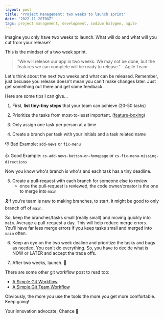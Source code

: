 ```yaml
---
layout: post
title: "Project Management: two weeks to launch sprint"
date: "2022-11-20T08Z"
tags: project management, development, sodium halogen, agile
---
```


Imagine you only have two weeks to launch. What will do and what will you cut from your release?

This is the mindset of a two week sprint.

> "We will release our app in two weeks. We may not be done, but the features we can complete will be ready to release." - Agile Team

Let's think about the next two weeks and what can be released. Remember, just becuase you release doesn't mean you can't make changes later. Just get something out there and get some feedback.

Here are some tips I can give...

1. First, **list tiny-tiny steps** that your team can achieve (20-50 tasks)

2. Prioritize the tasks from most-to-least important. ([feature-boxing](/feature-boxing/))

3. Only assign one task per person at a time

4. Create a branch per task with your initials and a task related name

👎 Bad Example: `add-news` or `fix-menu`

👍 Good Example: `cs-add-news-button-on-homepage` or `cs-fix-menu-missing-directions`

Now you know who's branch is who's and each task has a tiny deadline.

5. Create a pull-request with each branch for someone else to review
   - once the pull-request is reviewed, the code owner/creator is the one to merge into `main`

🎗If you're team is new to making branches, to start, it might be good to only branch off of `main`.

So, keep the branches/tasks small (really small) and moving quickly into `main`. Average a pull-request a day. This will help reduce merge errors. You'll have far less merge errors if you keep tasks small and merged into `main` often.

6. Keep an eye on the two week dealine and prioritize the tasks and bugs as needed.
   You can't do everything. So, you have to decide what is NOW or LATER and accept the trade offs.

7. After two weeks, launch. 🙌

There are some other git workflow post to read too:

- [A Simple Git Workflow](/2019-06-26-simple-git-workflow/)
- [A Simple Git Team Workflow](/2020-02-03-simple-git-team-workflow/)

Obviously, the more you use the tools the more you get more comfortable. Keep going!

Your innovation advocate, Chance 👋
